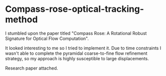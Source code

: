 # Compass-rose-optical-tracking-method

I stumbled upon the paper titled "Compass Rose: A Rotational Robust
Signature for
Optical Flow Computation".

It looked interesting to me so I tried to implement it.  Due to time
constraints I wasn't able to complete the pyramidal coarse-to-fine flow
refinement strategy, so my approach is highly susceptible to large
displacements.

Research paper attached.
